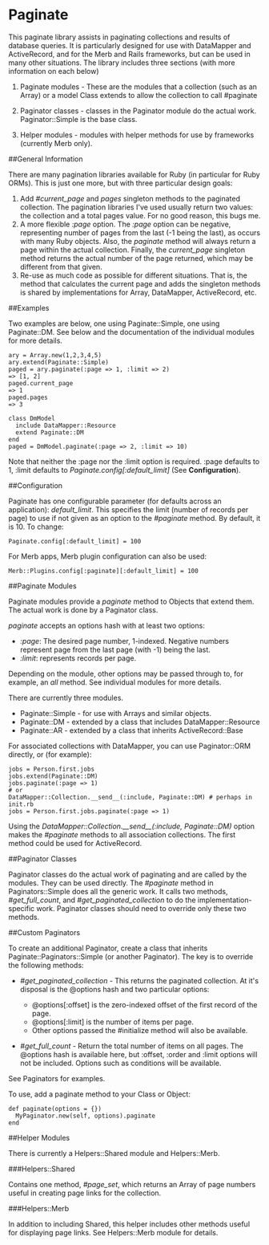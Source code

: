 Paginate
========

This paginate library assists in paginating collections and results of database
queries. It is particularly designed for use with DataMapper and ActiveRecord, 
and for the Merb and Rails frameworks, but can be used in many other situations.
The library includes three sections (with more information on each below)

1. Paginate modules - These are the modules that a collection (such as an Array)
   or a model Class extends to allow the collection to call #paginate

2. Paginator classes - classes in the Paginator module do the actual work.
   Paginator::Simple is the base class.

3. Helper modules - modules with helper methods for use by frameworks
   (currently Merb only).

##General Information

There are many pagination libraries available for Ruby (in particular for Ruby
ORMs). This is just one more, but with three particular design goals:

1. Add *#current_page* and *pages* singleton methods to the paginated 
   collection. The pagination libraries I've used usually return two values:
   the collection and a total pages value. For no good reason, this bugs me.
2. A more flexible *:page* option. The *:page* option can be negative,
   representing number of pages from the last (-1 being the last), as occurs
   with many Ruby objects. Also, the *paginate* method will always return a
   page within the actual collection. Finally, the *current_page* singleton
   method returns the actual number of the page returned, which may be different
   from that given.
3. Re-use as much code as possible for different situations. That is, the method
   that calculates the current page and adds the singleton methods is shared
   by implementations for Array, DataMapper, ActiveRecord, etc.

##Examples

Two examples are below, one using Paginate::Simple, one using Paginate::DM.
See below and the documentation of the individual modules for more details.

    ary = Array.new(1,2,3,4,5)
    ary.extend(Paginate::Simple)
    paged = ary.paginate(:page => 1, :limit => 2)
    => [1, 2]
    paged.current_page
    => 1
    paged.pages
    => 3
    
    class DmModel
      include DataMapper::Resource
      extend Paginate::DM
    end
    paged = DmModel.paginate(:page => 2, :limit => 10)
    
Note that neither the :page nor the :limit option is required. :page defaults
to 1, :limit defaults to *Paginate.config[:default_limit]* 
(See **Configuration**).

##Configuration

Paginate has one configurable parameter (for defaults across an application):
*default_limit*. This specifies the limit (number of records per page) to use
if not given as an option to the *#paginate* method. By default, it is 10. To
change:

    Paginate.config[:default_limit] = 100

For Merb apps, Merb plugin configuration can also be used:

    Merb::Plugins.config[:paginate][:default_limit] = 100

##Paginate Modules

Paginate modules provide a *paginate* method to Objects that extend them. The
actual work is done by a Paginator class.

*paginate* accepts an options hash with at least two options:

- *:page*: The desired page number, 1-indexed. Negative numbers represent
  page from the last page (with -1) being the last.
- *:limit*: represents records per page.

Depending on the module, other options may be passed through to, for example, an
*all* method. See individual modules for more details.

There are currently three modules.

- Paginate::Simple - for use with Arrays and similar objects.
- Paginate::DM - extended by a class that includes DataMapper::Resource
- Paginate::AR - extended by a class that inherits ActiveRecord::Base

For associated collections with DataMapper, you can use Paginator::ORM directly,
or (for example):

    jobs = Person.first.jobs
    jobs.extend(Paginate::DM)
    jobs.paginate(:page => 1)
    # or
    DataMapper::Collection.__send__(:include, Paginate::DM) # perhaps in init.rb
    jobs = Person.first.jobs.paginate(:page => 1)

Using the *DataMapper::Collection.\_\_send\_\_(:include, Paginate::DM)* option 
makes the *#paginate* methods to all association collections. The first method 
could be used for ActiveRecord.

##Paginator Classes

Paginator classes do the actual work of paginating and are called by the 
modules. They can be used directly. The *#paginate* method in Paginators::Simple
does all the generic work. It calls two methods, *#get_full_count*, 
and *#get_paginated_collection* to do the implementation-specific work.
Paginator classes should need to override only these two methods.

##Custom Paginators

To create an additional Paginator, create a class that inherits 
Paginate::Paginators::Simple (or another Paginator). The key is to override
the following methods:

- *#get_paginated_collection* - This returns the paginated collection. At it's
  disposal is the @options hash and two particular options:
  - @options[:offset] is the zero-indexed offset of the first record of the
    page.
  - @options[:limit] is the number of items per page.
  - Other options passed the #initialize method will also be available.

- *#get_full_count* - Return the total number of items on all pages. The @options 
  hash is available here, but :offset, :order and :limit options will not be 
  included. Options such as conditions will be available.
  
See Paginators for examples.

To use, add a paginate method to your Class or Object:

    def paginate(options = {})
      MyPaginator.new(self, options).paginate
    end

##Helper Modules

There is currently a Helpers::Shared module and Helpers::Merb.

###Helpers::Shared

Contains one method, *#page_set*, which returns an Array of page numbers useful
in creating page links for the collection.

###Helpers::Merb

In addition to including Shared, this helper includes other methods useful for
displaying page links. See Helpers::Merb module for details.
